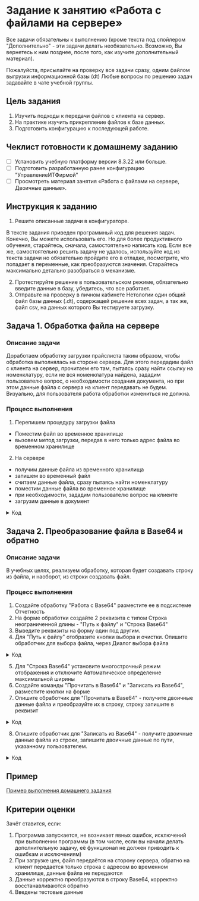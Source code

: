 # Задание к занятию «Работа с файлами на сервере»

Все задачи обязательны к выполнению (кроме текста под спойлером "Дополнительно" - эти задачи делать необязательно. Возможно, Вы вернетесь к ним позднее, после того, как изучите дополнительный материал).

Пожалуйста, присылайте на проверку все задачи сразу, одним файлом выгрузки информационной базы (dt)
Любые вопросы по решению задач задавайте в чате учебной группы.

## Цель задания

1. Изучить подходы к передачи файлов с клиента на сервер.
2. На практике изучить прикрепление файлов к базе данных.
3. Подготовить конфигурацию к последующей работе.

## Чеклист готовности к домашнему заданию

- [ ] Установить учебную платформу версии 8.3.22 или больше.
- [ ] Подготовить разработанную ранее конфигурацию "УправлениеИТФирмой"
- [ ] Просмотреть материал занятия «Работа с файлами на сервере, Двоичные данные».

## Инструкция к заданию

1. Решите описанные задачи в конфигураторе.

В тексте задания приведен программный код для решения задач. Конечно, Вы можете использовать его. Но для более продуктивного обучения, старайтесь, сначала, самостоятельно написать код. Если все же, самостоятельно решить задачу не удалось, используйте код из текста задачи но обязательно пройдите его в отладке, посмотрите, что попадает в переменные, как преобразуются значения. Старайтесь максимально детально разобраться в механизме.

2. Протестируйте решение в пользовательском режиме, обязательно введите данные в базу, убедитесь, что все работает.
3. Отправьте на проверку в личном кабинете Нетологии один общий файл базы данных (.dt), содержащей решение всех задач, а так же, файл csv, на данных которого Вы тестируете загрузку.

## Задача 1. Обработка файла на сервере

### Описание задачи

Доработаем обработку загрузки прайслиста таким образом, чтобы обработка выполнялась на стороне сервера. Для этого передадим файл с клиента на сервер, прочитаем его там, пытаясь сразу найти ссылку на номенклатуру, если не вся номенклатура найдена, зададим пользователю вопрос, о необходимости создания документа, но при этом данные файла с сервера на клиент передавать не будем.
Визуально, для пользователя работа обработки измениться не должна.

### Процесс выполнения

1. Перепишем процедуру загрузки файла

- Поместим файл во временное хранилище
- вызовем метод загрузки, передав в него только адрес файла во временном хранилище

2. На сервере
  
- получим данные файла из временного хранилища
- запишем во временный файл
- считаем данные файла, сразу пытаясь найти номенклатуру
- поместим данные файла во временное хранилище
- при необходимости, зададим пользователю вопрос на клиенте
- загрузим данные в документ

<details>
  <summary>Код</summary>

```bsl
&НаКлиенте
Асинх Процедура ЗагрузитьФайл()

	ОписаниеФайла = Ждать ПоместитьФайлНаСерверАсинх(, , , Объект.ПутьКФайлу, УникальныйИдентификатор);
	РезультатЗагрузки = ЗагрузитьФайлНаСервере(ОписаниеФайла.Адрес, УникальныйИдентификатор);

	Если Не РезультатЗагрузки.ВсяНоменклатураНайдена Тогда

		ТекстВопроса = "Не все номенклатурные позиции из файла существуют в справочнике. Продолжить создание документа?";
		ОтветПользователя = Ждать ВопросАсинх(ТекстВопроса, РежимДиалогаВопрос.ДаНет);

		Если ОтветПользователя = КодВозвратаДиалога.Нет Тогда
			Возврат;
		КонецЕсли;

	КонецЕсли;  

	СоздатьДокумент(Объект.Контрагент, РезультатЗагрузки.АдресДанныхФайла);	
КонецПроцедуры

&НаСервереБезКонтекста
Функция ЗагрузитьФайлНаСервере(АдресФайлаВоВременномХранилище, УникальныйИдентификатор)

	ДвоичныеДанныеФайла = ПолучитьИзВременногоХранилища(АдресФайлаВоВременномХранилище);
	ИмяВременногоФайла = ПолучитьИмяВременногоФайла("csv");
	ДвоичныеДанныеФайла.Записать(ИмяВременногоФайла);

	РезультатЗагрузки = Новый Структура("ВсяНоменклатураНайдена, АдресДанныхФайла", Истина, Неопределено);
	ПрочитатьФайл(ИмяВременногоФайла, РезультатЗагрузки, УникальныйИдентификатор);

	// Очистим ненужные объекты
	УдалитьФайлы(ИмяВременногоФайла);
	УдалитьИзВременногоХранилища(АдресФайлаВоВременномХранилище);

	Возврат РезультатЗагрузки;
КонецФункции

&НаСервереБезКонтекста
Процедура ПрочитатьФайл(ИмяВременногоФайла, РезультатЗагрузки, УникальныйИдентификатор)

	ТекстовыйФайлЗагрузки = Новый ТекстовыйДокумент;
	ТекстовыйФайлЗагрузки.Прочитать(ИмяВременногоФайла, КодировкаТекста.UTF8);

	ДанныеФайла = Новый Массив;
	ШаблонСообщения = НСтр("ru = 'Номенклатура: %1 не найдена'");

	//Прочитаем строки файла
	Для НомерСтроки = 1 по ТекстовыйФайлЗагрузки.КоличествоСтрок() Цикл

		НоваяСтрока = ТекстовыйФайлЗагрузки.ПолучитьСтроку(НомерСтроки);

		// «парсим» строки по ";"
		// ищем позицию символа-разделителя
		Позиция = Найти(НоваяСтрока, ";");

		// Получаем из строки наименование номенклатуры и цену
		// Наименование перед символом-разделителем, цена - после
		НаименованиеНоменклатуры = Сред(НоваяСтрока, 1, Позиция - 1);
		Цена = Сред(НоваяСтрока, Позиция + 1);

		// Готовим коллекцию данных для последующего заполнения документа
		ДанныеСтрокиДокумента = Новый Структура;
		ДанныеСтрокиДокумента.Вставить("НаименованиеНоменклатуры", НаименованиеНоменклатуры);
		ДанныеСтрокиДокумента.Вставить("Цена", Цена);

		// Сразу, ищем номенклатуру 
		Номенклатура = Справочники.Номенклатура.НайтиПоНаименованию(НаименованиеНоменклатуры); 
		Если Не ЗначениеЗаполнено(Номенклатура) Тогда

			Сообщение = Новый СообщениеПользователю;
			Сообщение.Текст = СтрШаблон(ШаблонСообщения, НаименованиеНоменклатуры);
			Сообщение.Сообщить();

			РезультатЗагрузки.ВсяНоменклатураНайдена = Ложь;
		КонецЕсли;
		ДанныеСтрокиДокумента.Вставить("НоменклатураСсылка", Номенклатура);
		
		ДанныеФайла.Добавить(ДанныеСтрокиДокумента);

	КонецЦикла;

	РезультатЗагрузки.АдресДанныхФайла = ПоместитьВоВременноеХранилище(ДанныеФайла, УникальныйИдентификатор);

КонецПроцедуры

&НаСервереБезКонтекста
Процедура СоздатьДокумент(Контрагент, АдресДанныхФайла)

	// Создаём новый документ
	ДокументЦены = Документы.УстановкаЦен.СоздатьДокумент();
	ДокументЦены.Дата = ТекущаяДата();
	ДокументЦены.Контрагент = Контрагент;
	ДокументЦены.Комментарий = "Загружен из файла";

	ДанныеФайла = ПолучитьИзВременногоХранилища(АдресДанныхФайла);
	// Обходим коллекцию с данными файла и заполняем строки табличной части
	Для Каждого ДанныеСтроки Из ДанныеФайла Цикл

		// Второй раз искать номенклатуру не надо, берем из структуры
		Номенклатура = ДанныеСтроки.НоменклатураСсылка;

		Если Не ЗначениеЗаполнено(Номенклатура) Тогда
			Продолжить;
		КонецЕсли;

		НоваяСтрокаТЧ = ДокументЦены.Цены.Добавить();
		НоваяСтрокаТЧ.Номенклатура = Номенклатура;
		НоваяСтрокаТЧ.Цена = ДанныеСтроки.Цена;

	КонецЦикла;

	ДокументЦены.Записать(РежимЗаписиДокумента.Запись);

	УдалитьИзВременногоХранилища(АдресДанныхФайла);
КонецПроцедуры
```

</details>

## Задача 2. Преобразование файла в Base64 и обратно

### Описание задачи

В учебных целях, реализуем обработку, которая будет создавать строку из файла, и наоборот, из строки создавать файл.

### Процесс выполнения

1. Создайте обработку "Работа с Base64" разместите ее в подсистеме Отчетность
2. На форме обработки создайте 2 реквизита с типом Строка неограниченной длины - "Путь к файлу" и "Строка Base64"
3. Выведите реквизиты на форму один под другим.
4. Для "Путь к файлу" отобразите кнопки выбора и очистки. Опишите обработчик для выбора файла, через Диалог выбора файла

<details>
  <summary>Код</summary>

```bsl
&НаКлиенте
Процедура ПутьКФайлуНачалоВыбора(Элемент, ДанныеВыбора, СтандартнаяОбработка)
	ВыбратьФайлАсинхронно();
КонецПроцедуры

&НаКлиенте
Асинх Процедура ВыбратьФайлАсинхронно()

	Диалог = Новый ДиалогВыбораФайла(РежимДиалогаВыбораФайла.Открытие);
	Диалог.Заголовок = "Выберите файл";
	
	РезультатВыбора = Ждать Диалог.ВыбратьАсинх();
	
	Если РезультатВыбора = Неопределено Тогда
		Возврат;
	КонецЕсли;
	
	ПутьКФайлу = РезультатВыбора[0];
КонецПроцедуры
```

</details>

5. Для "Строка Base64" установите многострочный режим отображения и отключите Автоматическое определение максимальной ширины
6. Создайте команды "Прочитать в Base64" и "Записать из Base64", разместите кнопки на форме
7. Опишите обработчик для "Прочитать в Base64" - получите двоичные данные файла и преобразуйте их в строку, строку запишите в реквизит

<details>
  <summary>Код</summary>

```bsl
&НаКлиенте
Процедура ПрочитатьВBase64(Команда)

	ДанныеФайла = Новый ДвоичныеДанные(ПутьКФайлу);
	СтрокаBase64 = Base64Строка(ДанныеФайла);
КонецПроцедуры
```

</details>

8. Опишите обработчик для "Записать из Base64" - получите двоичные данные файла из строки, запишите двоичные данные по пути, указанному пользователем.

<details>
  <summary>Код</summary>

```bsl
&НаКлиенте
Процедура ЗаписатьИзBase64(Команда)

	ЗначениеИзСтроки = Base64Значение(СтрокаBase64);
	ЗначениеИзСтроки.ЗаписатьАсинх(ПутьКФайлу);
КонецПроцедуры
```

</details>

## Пример

[Пример выполнения домашнего задания](examples/HW_6_2_example.md)

## Критерии оценки

Зачёт ставится, если:

1. Программа запускается, не возникает явных ошибок, исключений при выполнении программы (в том числе, если вы начали делать дополнительную задачу, её функционал не должен приводить к ошибкам и исключениям)
2. При загрузке цен, файл передаётся на сторону сервера, обратно на клиент передается только строка с адресом во временном хранилище, данные файла не передаются
3. Данные корректно преобразуются в строку Base64, корректно восстанавливаются обратно
4. Введены тестовые данные

